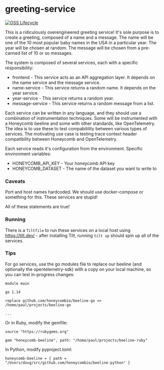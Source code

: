 # greeting-service

[![OSS Lifecycle](https://img.shields.io/osslifecycle/honeycombio/example-greeting-service)](https://github.com/honeycombio/home/blob/main/honeycomb-oss-lifecycle-and-practices.md)

This is a ridiculously overengineered greeting service! It's sole purpose is to
create a greeting, composed of a name and a message. The name will be one of
the 10 most popular baby names in the USA in a particular year. The year will
be chosen at random. The message will be chosen from a pre-canned list of 10 or
so messages.

The system is composed of several services, each with a specific responsibility:

- frontend - This service acts as an API aggregation layer. It depends on the
  name service and the message service.
- name-service - This service returns a random name. It depends on the year service.
- year-service - This service returns a random year.
- message-service - This service returns a random message from a list.

Each service can be written in any language, and they should use a combination
of instrumentation techniques. Some will be instrumented with a Honeycomb
beeline and some with other standards, like OpenTelemetry. The idea is to use
these to test compabitility between various types of services. The motivating
use case is testing trace context header compatibility between Honeycomb and
OpenTelemetry.

Each service reads it's configuration from the environment. Specific environment
variables:

- HONEYCOMB_API_KEY - Your honeycomb API key
- HONEYCOMB_DATASET - The name of the dataset you want to write to

### Caveats

Port and host names hardcoded. We should use docker-compose or something for
this. These services are stupid!

All of these statements are true!

### Running

There is a `Tiltfile` to run these services on a local host using https://tilt.dev/ - after installing Tilt, running `tilt up` should spin up all of the services.

### Tips

For go services, use the go modules file to replace our beeline (and optionally the opentelemetry-sdk) with a copy on your local machine, so you can test in-progress changes:

```
module main

go 1.14

replace github.com/honeycombio/beeline-go => /home/paul/projects/beeline-go

...
```

Or in Ruby, modify the gemfile:

```
source "https://rubygems.org"

gem "honeycomb-beeline", path: "/home/paul/projects/beeline-ruby"
```

In Python, modify pyproject.toml:

```
honeycomb-beeline = { path = "/Users/doug/src/github.com/honeycombio/beeline-python" }
```
